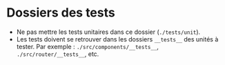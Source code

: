# Dossiers des tests

- Ne pas mettre les tests unitaires dans ce dossier (`./tests/unit`).
- Les tests doivent se retrouver dans les dossiers `__tests__` des unités à tester. Par exemple : `./src/components/__tests__`, `./src/router/__tests__`, etc.
